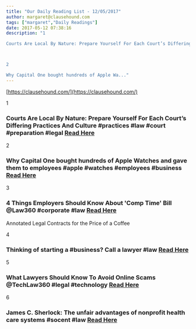 ```yaml
---
title: "Our Daily Reading List - 12/05/2017"
author: margaret@clausehound.com
tags: ["margaret","Daily Readings"]
date: 2017-05-12 07:38:16
description: "1

Courts Are Local By Nature: Prepare Yourself For Each Court’s Differing Practices And Culture #practices #law #court #preparation #legal Read Here



2

Why Capital One bought hundreds of Apple Wa..."
---
```


[https://clausehound.com/](https://clausehound.com/)

1

### Courts Are Local By Nature: Prepare Yourself For Each Court’s Differing Practices And Culture #practices #law #court #preparation #legal [Read Here](http://abovethelaw.com/2017/05/courts-are-local-by-nature-prepare-yourself-for-each-courts-differing-practices-and-culture/)

2

### Why Capital One bought hundreds of Apple Watches and gave them to employees #apple #watches #employees #business [Read Here](http://www.businessinsider.com/capital-one-bought-hundreds-of-apple-watches-for-employees-2017-5)

3

### 4 Things Employers Should Know About 'Comp Time' Bill @Law360 #corporate #law [Read Here](https://goo.gl/cy5MXi)

Annotated Legal Contracts
for the Price of a Coffee

4

### Thinking of starting a #business? Call a lawyer #law [Read Here](https://goo.gl/hvZXov)

5

### What Lawyers Should Know To Avoid Online Scams @TechLaw360 #legal #technology  [Read Here](https://goo.gl/Czz9Ay)

6

### James C. Sherlock: The unfair advantages of nonprofit health care systems #socent #law [Read Here](https://goo.gl/K6fMpp)